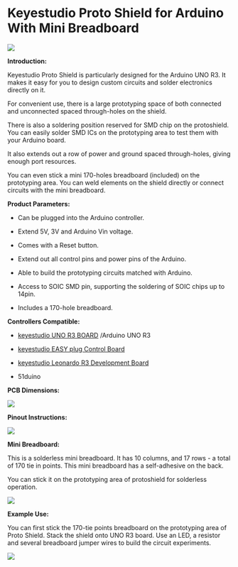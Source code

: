 # **Keyestudio Proto Shield for Arduino With Mini Breadboard**

![](media/3adf62863ea34371878da89577e67718.jpeg)

**Introduction:**

Keyestudio Proto Shield is particularly designed for the Arduino UNO R3. It
makes it easy for you to design custom circuits and solder electronics directly
on it.

For convenient use, there is a large prototyping space of both connected and
unconnected spaced through-holes on the shield.

There is also a soldering position reserved for SMD chip on the protoshield. You
can easily solder SMD ICs on the prototyping area to test them with your Arduino
board.

It also extends out a row of power and ground spaced through-holes, giving
enough port resources.

You can even stick a mini 170-holes breadboard (included) on the prototyping
area. You can weld elements on the shield directly or connect circuits with the
mini breadboard.

**Product Parameters:**

-   Can be plugged into the Arduino controller.

-   Extend 5V, 3V and Arduino Vin voltage.

-   Comes with a Reset button.

-   Extend out all control pins and power pins of the Arduino.

-   Able to build the prototyping circuits matched with Arduino.

-   Access to SOIC SMD pin, supporting the soldering of SOIC chips up to 14pin.

-   Includes a 170-hole breadboard.

**Controllers Compatible:**

-   [keyestudio UNO R3 BOARD](http://www.keyestudio.com/ks0001.html) /Arduino
    UNO R3

-   [keyestudio EASY plug Control
    Board](http://www.keyestudio.com/easy-plug-control-board.html)

-   [keyestudio Leonardo R3 Development
    Board](http://www.keyestudio.com/keyestudio-leonardo-r3-development-board.html)

-   51duino

**PCB Dimensions:**

**![](media/cc5258a83d22957a0a15ddd3aa66d93b.jpeg)**

**Pinout Instructions:**

**![](media/0c942800d784a23ef070a18796c3467b.jpeg)**

**Mini Breadboard:**

This is a solderless mini breadboard. It has 10 columns, and 17 rows - a total
of 170 tie in points. This mini breadboard has a self-adhesive on the back.

You can stick it on the prototyping area of protoshield for solderless
operation.

**![](media/6edcdbc630ade2f4937cbc4e0a04f60c.jpeg)**

**Example Use:**

You can first stick the 170-tie points breadboard on the prototyping area of
Proto Shield. Stack the shield onto UNO R3 board. Use an LED, a resistor and
several breadboard jumper wires to build the circuit experiments.

**![](media/6785e74a8b5078c996c27df7ef3f0a86.jpeg)**

